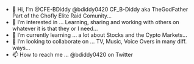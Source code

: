 - 👋 Hi, I’m @CFE-BDiddy @bdiddy0420 CF_B-Diddy aka TheGodFather Part of the Chofly Elite Raid Comunity...
- 👀 I’m interested in ... Learning, sharing and working with others on whatever it is that they or I need...
- 🌱 I’m currently learning ... a lot about Stocks and the Cypto Markets...
- 💞️ I’m looking to collaborate on ... TV, Music, Voice Overs in many diff. ways...
- 📫 How to reach me ...  @bdiddy0420 on Twitter

<!---
CFE-BDiddy/CFE-BDiddy is a ✨ special ✨ repository because its `README.md` (this file) appears on your GitHub profile.
You can click the Preview link to take a look at your changes.
--->
